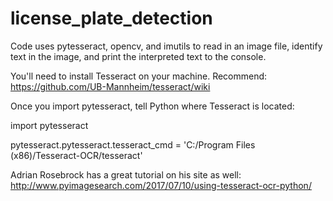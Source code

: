 # license_plate_detection

Code uses pytesseract, opencv, and imutils to read in an image file, identify text in the image, and print the interpreted text to the console.

You'll need to install Tesseract on your machine.  Recommend: https://github.com/UB-Mannheim/tesseract/wiki

Once you import pytesseract, tell Python where Tesseract is located:

import pytesseract

pytesseract.pytesseract.tesseract_cmd = 'C:/Program Files (x86)/Tesseract-OCR/tesseract'


Adrian Rosebrock has a great tutorial on his site as well:  http://www.pyimagesearch.com/2017/07/10/using-tesseract-ocr-python/




